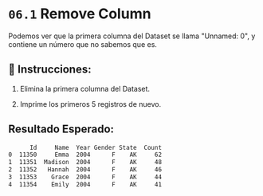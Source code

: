 # `06.1` Remove Column

Podemos ver que la primera columna del Dataset se llama "Unnamed: 0", y contiene un número que no sabemos que es.

## 📝 Instrucciones:

1. Elimina la primera columna del Dataset.

2. Imprime los primeros 5 registros de nuevo.

## Resultado Esperado:

```bash
      Id     Name  Year Gender State  Count
0  11350     Emma  2004      F    AK     62
1  11351  Madison  2004      F    AK     48
2  11352   Hannah  2004      F    AK     46
3  11353    Grace  2004      F    AK     44
4  11354    Emily  2004      F    AK     41
```